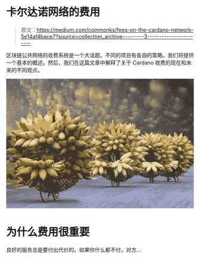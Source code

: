# 卡尔达诺网络的费用

> 原文：<https://medium.com/coinmonks/fees-on-the-cardano-network-5e14af4bace7?source=collection_archive---------3----------------------->

区块链公共网络的收费系统是一个大话题。不同的项目有各自的策略。我们将提供一个基本的概述。然后，我们在这篇文章中解释了关于 Cardano 收费的现在和未来的不同观点。

![](img/edf2c78871fff50fc7faae57f9b94bd2.png)

# 为什么费用很重要

良好的服务总是要付出代价的。如果你什么都不付，对方…